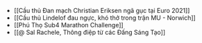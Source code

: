 - [[Cầu thủ Đan mạch Christian Eriksen ngã gục tại Euro 2021]]
- [[Cầu thủ Lindelof đau ngực, khó thở trong trận MU - Norwich]]
- [[Phú Thọ Sub4 Marathon Challenge]]
- [[@ Sal Rachele, Thông điệp từ các Đấng Sáng Tạo]]
